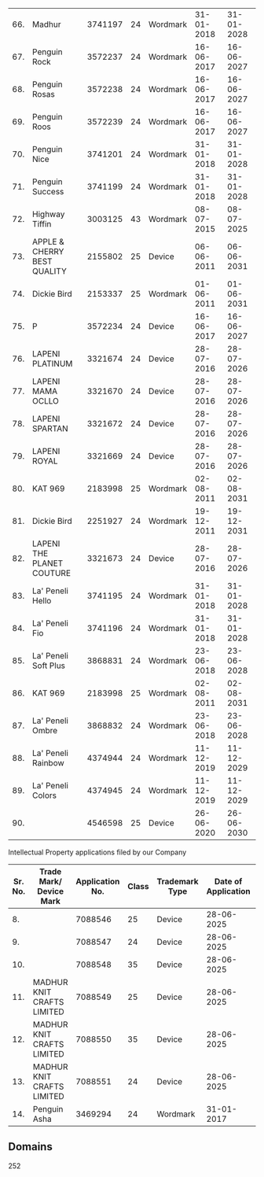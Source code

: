 <table><tr><td>66.</td><td>Madhur</td><td>3741197</td><td>24</td><td>Wordmark</td><td>31-01-2018</td><td>31-01-2028</td></tr><tr><td>67.</td><td>Penguin Rock</td><td>3572237</td><td>24</td><td>Wordmark</td><td>16-06-2017</td><td>16-06-2027</td></tr><tr><td>68.</td><td>Penguin Rosas</td><td>3572238</td><td>24</td><td>Wordmark</td><td>16-06-2017</td><td>16-06-2027</td></tr><tr><td>69.</td><td>Penguin Roos</td><td>3572239</td><td>24</td><td>Wordmark</td><td>16-06-2017</td><td>16-06-2027</td></tr><tr><td>70.</td><td>Penguin Nice</td><td>3741201</td><td>24</td><td>Wordmark</td><td>31-01-2018</td><td>31-01-2028</td></tr><tr><td>71.</td><td>Penguin Success</td><td>3741199</td><td>24</td><td>Wordmark</td><td>31-01-2018</td><td>31-01-2028</td></tr><tr><td>72.</td><td>Highway Tiffin</td><td>3003125</td><td>43</td><td>Wordmark</td><td>08-07-2015</td><td>08-07-2025</td></tr><tr><td>73.</td><td>APPLE &amp; CHERRY<br>BEST QUALITY</td><td>2155802</td><td>25</td><td>Device</td><td>06-06-2011</td><td>06-06-2031</td></tr><tr><td>74.</td><td>Dickie Bird</td><td>2153337</td><td>25</td><td>Wordmark</td><td>01-06-2011</td><td>01-06-2031</td></tr><tr><td>75.</td><td>P</td><td>3572234</td><td>24</td><td>Device</td><td>16-06-2017</td><td>16-06-2027</td></tr><tr><td>76.</td><td>LAPENI PLATINUM</td><td>3321674</td><td>24</td><td>Device</td><td>28-07-2016</td><td>28-07-2026</td></tr><tr><td>77.</td><td>LAPENI MAMA OCLLO</td><td>3321670</td><td>24</td><td>Device</td><td>28-07-2016</td><td>28-07-2026</td></tr><tr><td>78.</td><td>LAPENI SPARTAN</td><td>3321672</td><td>24</td><td>Device</td><td>28-07-2016</td><td>28-07-2026</td></tr><tr><td>79.</td><td>LAPENI ROYAL</td><td>3321669</td><td>24</td><td>Device</td><td>28-07-2016</td><td>28-07-2026</td></tr><tr><td>80.</td><td>KAT 969</td><td>2183998</td><td>25</td><td>Wordmark</td><td>02-08-2011</td><td>02-08-2031</td></tr><tr><td>81.</td><td>Dickie Bird</td><td>2251927</td><td>24</td><td>Wordmark</td><td>19-12-2011</td><td>19-12-2031</td></tr><tr><td>82.</td><td>LAPENI<br>THE PLANET COUTURE</td><td>3321673</td><td>24</td><td>Device</td><td>28-07-2016</td><td>28-07-2026</td></tr><tr><td>83.</td><td>La' Peneli Hello</td><td>3741195</td><td>24</td><td>Wordmark</td><td>31-01-2018</td><td>31-01-2028</td></tr><tr><td>84.</td><td>La' Peneli Fio</td><td>3741196</td><td>24</td><td>Wordmark</td><td>31-01-2018</td><td>31-01-2028</td></tr><tr><td>85.</td><td>La' Peneli Soft Plus</td><td>3868831</td><td>24</td><td>Wordmark</td><td>23-06-2018</td><td>23-06-2028</td></tr><tr><td>86.</td><td>KAT 969</td><td>2183998</td><td>25</td><td>Wordmark</td><td>02-08-2011</td><td>02-08-2031</td></tr><tr><td>87.</td><td>La' Peneli Ombre</td><td>3868832</td><td>24</td><td>Wordmark</td><td>23-06-2018</td><td>23-06-2028</td></tr><tr><td>88.</td><td>La' Peneli Rainbow</td><td>4374944</td><td>24</td><td>Wordmark</td><td>11-12-2019</td><td>11-12-2029</td></tr><tr><td>89.</td><td>La' Peneli Colors</td><td>4374945</td><td>24</td><td>Wordmark</td><td>11-12-2019</td><td>11-12-2029</td></tr><tr><td>90.</td><td></td><td>4546598</td><td>25</td><td>Device</td><td>26-06-2020</td><td>26-06-2030</td></tr></table>

Intellectual Property applications filed by our Company

<table><thead><tr><th>Sr. No.</th><th>Trade Mark/ Device Mark</th><th>Application No.</th><th>Class</th><th>Trademark Type</th><th>Date of Application</th><th>Status</th></tr></thead><tbody><tr><td>8.</td><td></td><td>7088546</td><td>25</td><td>Device</td><td>28-06-2025</td><td>FORMALITIES CHK PASS</td></tr><tr><td>9.</td><td></td><td>7088547</td><td>24</td><td>Device</td><td>28-06-2025</td><td>FORMALITIES CHK PASS</td></tr><tr><td>10.</td><td></td><td>7088548</td><td>35</td><td>Device</td><td>28-06-2025</td><td>FORMALITIES CHK PASS</td></tr><tr><td>11.</td><td>MADHUR KNIT<br>CRAFTS LIMITED</td><td>7088549</td><td>25</td><td>Device</td><td>28-06-2025</td><td>FORMALITIES CHK PASS</td></tr><tr><td>12.</td><td>MADHUR KNIT<br>CRAFTS LIMITED</td><td>7088550</td><td>35</td><td>Device</td><td>28-06-2025</td><td>FORMALITIES CHK PASS</td></tr><tr><td>13.</td><td>MADHUR KNIT<br>CRAFTS LIMITED</td><td>7088551</td><td>24</td><td>Device</td><td>28-06-2025</td><td>FORMALITIES CHK PASS</td></tr><tr><td>14.</td><td>Penguin Asha</td><td>3469294</td><td>24</td><td>Wordmark</td><td>31-01-2017</td><td>FORMALITIES CHK PASS</td></tr></tbody></table>

## Domains

252